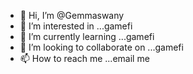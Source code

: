 - 👋 Hi, I’m @Gemmaswany
- 👀 I’m interested in ...gamefi
- 🌱 I’m currently learning ...gamefi
- 💞️ I’m looking to collaborate on ...gamefi
- 📫 How to reach me ...email me 

<!---
Gemmaswany/Gemmaswany is a ✨ special ✨ repository because its `README.md` (this file) appears on your GitHub profile.
You can click the Preview link to take a look at your changes.
--->
